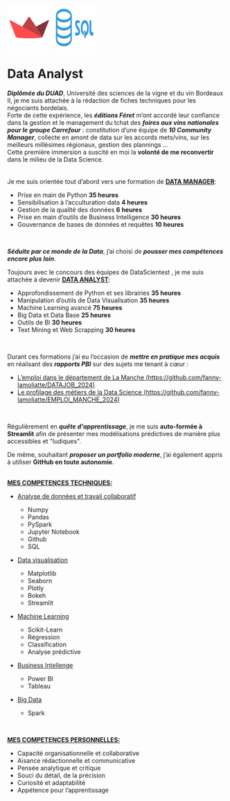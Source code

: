 
<div style="display:flex"> 
    <img  width= "20%" src="https://github.com/fanny-lamoliatte/fanny-lamoliatte/blob/main/streamlit.png">&nbsp; 
    <img  width= "20%" src="https://github.com/fanny-lamoliatte/fanny-lamoliatte/blob/main/SQL-logo.png"> 
</div> 




# Data Analyst


***Diplômée du DUAD***, Université des sciences de la vigne et du vin Bordeaux II, je me suis attachée à la rédaction de fiches techniques pour les négociants bordelais.\
Forte de cette expérience, les ***éditions Féret*** m’ont accordé leur confiance dans la gestion et le management du tchat des ***foires aux vins nationales pour le groupe Carrefour*** : constitution d’une équipe de ***10 Community Manager***, collecte en amont de data sur les accords mets/vins, sur les meilleurs millésimes régionaux, gestion des plannings …
<br>
Cette première immersion a suscité en moi la **volonté de me reconvertir** dans le milieu de la Data Science.
<br>
<br>
<br>
Je me suis orientée tout d’abord vers une formation de <ins>**DATA MANAGER**</ins>:
-	Prise en main de Python  **35 heures**
-	Sensibilisation à l’acculturation data    **4 heures**
-	Gestion de la qualité des données   **6 heures** 
-	Prise en main d’outils de Business Intelligence  **30 heures**
-	Gouvernance de bases de données et requêtes  **10 heures**
<br>

***Séduite par ce monde de la Data***, j’ai choisi de ***pousser mes compétences encore plus loin***.
<br>


Toujours avec le concours des équipes de DataScientest ,  je me suis attachée à devenir <ins>**DATA ANALYST**</ins>:
  - Approfondissement de Python et ses librairies   **35 heures**
  - Manipulation d’outils de Data Visualisation   **35 heures**
  - Machine Learning avancé   **75 heures**
  - Big Data et Data Base    **25 heures**
  - Outils de BI    **30 heures**
  - Text Mining et Web Scrapping     **30 heures**
<br>


Durant ces formations j’ai eu l’occasion de ***mettre en pratique mes acquis*** en réalisant des ***rapports PBI*** sur des sujets me tenant à cœur :
   - <ins>L’emploi dans le département de La Manche<ins>   (https://github.com/fanny-lamoliatte/DATAJOB_2024)
   - <ins>Le profilage des métiers de la Data Science<ins>  (https://github.com/fanny-lamoliatte/EMPLOI_MANCHE_2024)
<br>

Régulièrement  en ***quête d'apprentissage***, je me suis **auto-formée à Streamlit** afin de présenter mes modélisations prédictives de manière plus accessibles et "ludiques".
<br>

De même, souhaitant ***proposer un portfolio moderne***, j’ai également appris à utiliser **GitHub en toute autonomie**.
<br>
<br>

<ins>**MES COMPETENCES TECHNIQUES:**</ins>
   - <ins>Analyse de données et travail collaboratif</ins>
      - Numpy
      - Pandas
      - PySpark
      - Jupyter Notebook
      - Github
      - SQL
  - <ins>Data visualisation</ins>
     - Matplotlib
     - Seaborn
     - Plotly
     - Bokeh
     - Streamlit

  - <ins>Machine Learning</ins>
    - Scikit-Learn
    - Régression
    - Classification
    - Analyse prédictive

  - <ins>Business Intellenge</ins>
    - Power BI
    - Tableau

  - <ins>Big Data</ins> 
    - Spark
<br>

<ins>**MES COMPETENCES PERSONNELLES:**</ins>
   - Capacité organisationnelle et collaborative
   - Aisance rédactionnelle et communicative
   - Pensée analytique et critique
   - Souci du détail, de la précision
   - Curiosité et adaptabilité
   - Appétence pour l’apprentissage







